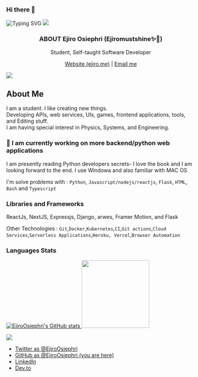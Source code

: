 ### Hi there 👋
![Typing SVG](https://readme-typing-svg.herokuapp.com?lines=Hello%2C+I+am+Ejiro%20Osiephri)
![](https://hit.yhype.me/github/profile?user_id=57117270)
<p align="center">
  <h3 align="center">ABOUT Ejiro Osiephri (Ejiromustshine✨🖤)</h3>
  
  <p align="center">
    Student, Self-taught Software Developer
    <br />
      
  <p align="center">
      <a href="https://davidoluwafemi.vercel.app" target="_blank">
      Website (ejiro.me)</a> | <a href="mailto:osiephriejiro765@gmail.com">Email me</a> <br>
      
</p>
</p>

![](https://komarev.com/ghpvc/?username=EjiroOsiephri)

## About Me
I am a student. I like creating new things.<br>
Developing APIs, web services, UIs, games, frontend applications, tools, and Editing stuff. <br>
I am having special interest in Physics, Systems, and Engineering.<br>

### 🍎 I am currently working on more backend/python web applications<br>
I am presently reading Python developers secrets- I love the book and I am looking forward to the end.
I use Windowa and also familiar with MAC OS

I'm solve problems with : `Python`, `Javascript/nodejs/reactjs`, `Flask`, `HTML`, `Bash` and `Typescript`

### Libraries and Frameworks
ReactJs, NextJS, Expressjs, Django, arwes, Framer Motion, and Flask


Other Technologies : `Git`,`Docker`,`Kubernetes`,`CI`,`Git actions`,`Cloud Services`,`Serverless Applications`,`Heroku, Vercel`,`Browser Automation`
<p>
   
### Languages Stats
<a href="http://www.github.com/EjiroOsiephri"><img src="https://github-readme-stats.vercel.app/api?username=EjiroOsiephri&show_icons=true&hide=&count_private=true&title_color=0891b2&text_color=ffffff&icon_color=0891b2&bg_color=1c1917&hide_border=true&show_icons=true" alt="EjiroOsiephri's GitHub stats" /></a><a href="https://github.com/EjiroOsiephri">
  <img height="180em" src="https://github-readme-stats-git-masterrstaa-rickstaa.vercel.app/api/top-langs/?username=EjiroOsiephri&layout=compact&langs_count=7&theme=midnight-purple"/></a>




<a href="http://www.github.com/EjiroOsiephri">
<a href="http://www.github.com/EjiroOsiephri"><img
                  src="https://github-readme-streak-stats.herokuapp.com/?user=EjiroOsiephri&stroke=ffffff&background=1c1917&ring=0891b2&fire=0891b2&currStreakNum=ffffff&currStreakLabel=0891b2&sideNums=ffffff&sideLabels=ffffff&dates=ffffff&hide_border=true" /></a><a
                      href="http://www.github.com/EjiroOsiephri"><a href="https://github.com/EjiroOsiephri" align="left">
                      

* [Twitter as @EjiroOsiephri](https://twitter.com/ejiro_ti)
* [GitHub as @EjiroOsiephri (you are here)](https://github.com/EjiroOsiephri)
* [LinkedIn](https://linkedin.com/in/EjiroOsiephri)
* [Dev.to](https://dev.to/EjiroOsiephri)
